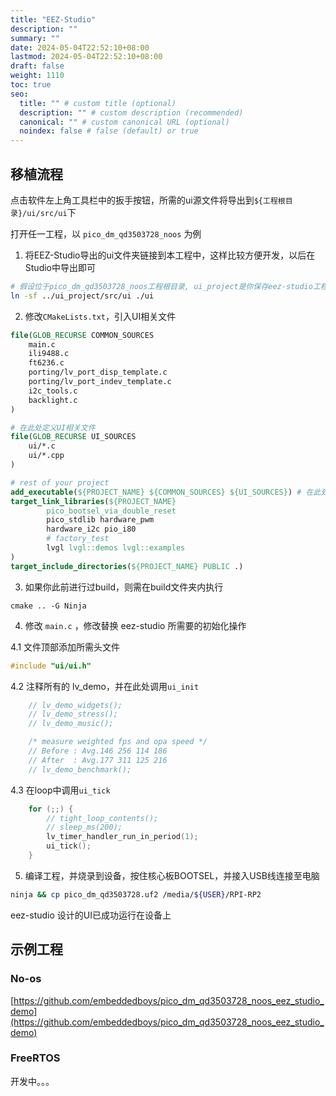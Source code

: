 ```yaml
---
title: "EEZ-Studio"
description: ""
summary: ""
date: 2024-05-04T22:52:10+08:00
lastmod: 2024-05-04T22:52:10+08:00
draft: false
weight: 1110
toc: true
seo:
  title: "" # custom title (optional)
  description: "" # custom description (recommended)
  canonical: "" # custom canonical URL (optional)
  noindex: false # false (default) or true
---
```


## 移植流程

点击软件左上角工具栏中的扳手按钮，所需的ui源文件将导出到`${工程根目录}/ui/src/ui`下

打开任一工程，以 `pico_dm_qd3503728_noos` 为例

1. 将EEZ-Studio导出的ui文件夹链接到本工程中，这样比较方便开发，以后在Studio中导出即可
```bash
# 假设位于pico_dm_qd3503728_noos工程根目录, ui_project是你保存eez-studio工程所在文件夹
ln -sf ../ui_project/src/ui ./ui
```

2. 修改`CMakeLists.txt`，引入UI相关文件
```cmake
file(GLOB_RECURSE COMMON_SOURCES
    main.c
    ili9488.c
    ft6236.c
    porting/lv_port_disp_template.c
    porting/lv_port_indev_template.c
    i2c_tools.c
    backlight.c
)

# 在此处定义UI相关文件
file(GLOB_RECURSE UI_SOURCES
    ui/*.c
    ui/*.cpp
)

# rest of your project
add_executable(${PROJECT_NAME} ${COMMON_SOURCES} ${UI_SOURCES}) # 在此处引入UI相关文件
target_link_libraries(${PROJECT_NAME}
        pico_bootsel_via_double_reset
        pico_stdlib hardware_pwm
        hardware_i2c pio_i80
        # factory_test
        lvgl lvgl::demos lvgl::examples
)
target_include_directories(${PROJECT_NAME} PUBLIC .)
```

3. 如果你此前进行过build，则需在build文件夹内执行
```
cmake .. -G Ninja
```

4. 修改 `main.c` ，修改替换 eez-studio 所需要的初始化操作

4.1 文件顶部添加所需头文件
```c
#include "ui/ui.h"
```

4.2 注释所有的 lv_demo，并在此处调用`ui_init`
```c
    // lv_demo_widgets();
    // lv_demo_stress();
    // lv_demo_music();

    /* measure weighted fps and opa speed */
    // Before : Avg.146 256 114 186
    // After  : Avg.177 311 125 216
    // lv_demo_benchmark();
```

4.3 在loop中调用`ui_tick`

```c
    for (;;) {
        // tight_loop_contents();
        // sleep_ms(200);
        lv_timer_handler_run_in_period(1);
        ui_tick();
    }
```

5. 编译工程，并烧录到设备，按住核心板BOOTSEL，并接入USB线连接至电脑
```bash
ninja && cp pico_dm_qd3503728.uf2 /media/${USER}/RPI-RP2
```
eez-studio 设计的UI已成功运行在设备上

## 示例工程

### No-os

[https://github.com/embeddedboys/pico_dm_qd3503728_noos_eez_studio_demo](https://github.com/embeddedboys/pico_dm_qd3503728_noos_eez_studio_demo)

### FreeRTOS

开发中。。。
